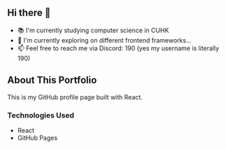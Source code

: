## Hi there 👋

- 📚 I'm currently studying computer science in CUHK
- 🌱 I'm currently exploring on different frontend frameworks...
- 📫 Feel free to reach me via Discord: 190 (yes my username is literally 190)

## About This Portfolio

This is my GitHub profile page built with React.

### Technologies Used

- React
- GitHub Pages